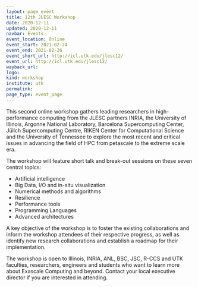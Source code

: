 ```yaml
---
layout: page_event
title: 12th JLESC Workshop
date: 2020-12-11
updated: 2020-12-11
navbar: Events
event_location: Online
event_start: 2021-02-24
event_end: 2021-02-26
event_short_url: http://icl.utk.edu/jlesc12/
event_url: http://icl.utk.edu/jlesc12/
wayback_url:
logo:
kind: workshop
institute: utk
permalink:
page_type: event_page
---
```


This second online workshop gathers leading researchers in high-performance computing from the JLESC partners INRIA,
the University of Illinois, Argonne National Laboratory, Barcelona Supercomputing Center,
Jülich Supercomputing Centre, RIKEN Center for Computational Science and the University of Tennessee
to explore the most recent and critical issues in advancing the field of HPC from petascale to the extreme scale era.

The workshop will feature short talk and break-out sessions on these seven central topics:

  * Artificial intelligence
  * Big Data, I/O and in-situ visualization
  * Numerical methods and algorithms
  * Resilience
  * Performance tools
  * Programming Languages
  * Advanced architectures

A key objective of the workshop is to foster the existing collaborations and inform the workshop attendees of their respective progress, as well as identify new research collaborations and establish a roadmap for their implementation.

The workshop is open to Illinois, INRIA, ANL, BSC, JSC, R-CCS and UTK faculties, researchers,
engineers and students who want to learn more about Exascale Computing and beyond. Contact your local executive director if you are interested in attending.
